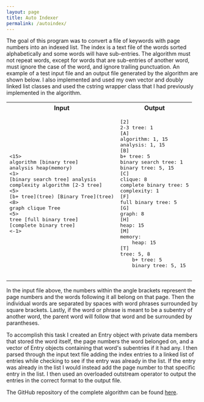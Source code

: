 ```yaml
---
layout: page
title: Auto Indexer
permalink: /autoindex/
---
```


The goal of this program was to convert a file of keywords with page numbers into an indexed list. The index is a text file of the words sorted alphabetically and some words will have sub-entries. The algorithm must not repeat words, except for words that are sub-entries of another word, must ignore the case of the word, and ignore trailing punctuation. An example of a test input file and an output file generated by the algorithm are shown below. I also implemented and used my own vector and doubly linked list classes and used the cstring wrapper class that I had previously implemented in the algorithm.


<table>
    <tr>
        <th>
            Input
        </th>
        <th>
            Output
        </th>
    </tr>
    <tr>
        <td>
            <pre>
<15>
algorithm [binary tree]
analysis heap(memory)
<1>
[binary search tree] analysis
complexity algorithm [2-3 tree]
<5>
[b+ tree](tree) [Binary Tree](tree)
<8>
graph clique Tree
<5>
tree [full binary tree]
[complete binary tree]
<-1>
            </pre>
        </td>
        <td>
            <pre>
[2]
2-3 tree: 1
[A]
algorithm: 1, 15
analysis: 1, 15
[B]
b+ tree: 5
binary search tree: 1
binary tree: 5, 15
[C]
clique: 8
complete binary tree: 5
complexity: 1
[F]
full binary tree: 5
[G]
graph: 8
[H]
heap: 15
[M]
memory: 
    heap: 15
[T]
tree: 5, 8
    b+ tree: 5
    binary tree: 5, 15
            </pre>
        </td>
    </tr>
</table>

In the input file above, the numbers within the angle brackets represent the page numbers and the words following it all belong on that page. Then the individual words are separated by spaces with word phrases surrounded by square brackets. Lastly, if the word or phrase is meant to be a subentry of another word, the parent word will follow that word and be surrounded by parantheses. 

To accomplish this task I created an Entry object with private data members that stored the word itself, the page numbers the word belonged on, and a vector of Entry objects containing that word's subentries if it had any. I then parsed through the input text file adding the index entries to a linked list of entries while checking to see if the entry was already in the list. If the entry was already in the list I would instead add the page number to that specific entry in the list. I then used an overloaded outstream operator to output the entries in the correct format to the output file.

The GitHub repository of the complete algorithm can be found [here][auto-indexer-link].

[auto-indexer-link]: https://github.com/sltimmins/Auto-Indexer

